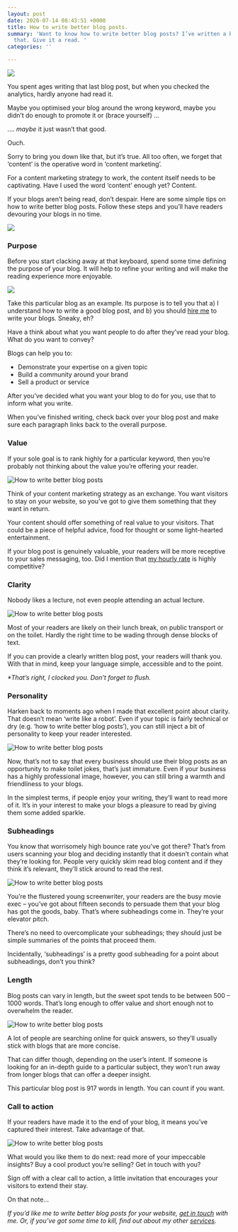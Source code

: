 ```yaml
---
layout: post
date: 2020-07-14 08:43:51 +0000
title: How to write better blog posts.
summary: 'Want to know how to write better blog posts? I’ve written a blog post about
  that. Give it a read. '
categories: ''

---
```

![](/images/asset-8.png)

You spent ages writing that last blog post, but when you checked the analytics, hardly anyone had read it.

Maybe you optimised your blog around the wrong keyword, maybe you didn’t do enough to promote it or (brace yourself) …

…. _maybe_ it just wasn’t that good.

Ouch.

Sorry to bring you down like that, but it’s true. All too often, we forget that ‘content’ is the operative word in ‘content marketing’.

For a content marketing strategy to work, the content itself needs to be captivating. Have I used the word ‘content’ enough yet? Content.

If your blogs aren’t being read, don’t despair. Here are some simple tips on how to write better blog posts. Follow these steps and you’ll have readers devouring your blogs in no time.

![](/images/info1.png)

### **Purpose**

Before you start clacking away at that keyboard, spend some time defining the purpose of your blog. It will help to refine your writing and will make the reading experience more enjoyable.

![](/images/asset-10.png)

Take this particular blog as an example. Its purpose is to tell you that a) I understand how to write a good blog post, and b) you should [hire me](https://www.rebeca.co.uk/contact/) to write your blogs. Sneaky, eh?

Have a think about what you want people to do after they’ve read your blog. What do you want to convey?

Blogs can help you to:

* Demonstrate your expertise on a given topic
* Build a community around your brand
* Sell a product or service

After you’ve decided what you want your blog to do for you, use that to inform what you write.

When you’ve finished writing, check back over your blog post and make sure each paragraph links back to the overall purpose.

### **Value**

If your sole goal is to rank highly for a particular keyword, then you’re probably not thinking about the value you’re offering your reader.

![How to write better blog posts](/images/asset-9.png "Value")

Think of your content marketing strategy as an exchange. You want visitors to stay on your website, so you’ve got to give them something that they want in return.

Your content should offer something of real value to your visitors. That could be a piece of helpful advice, food for thought or some light-hearted entertainment.

If your blog post is genuinely valuable, your readers will be more receptive to your sales messaging, too. Did I mention that [my hourly rate](https://www.rebeca.co.uk/freelance-writer-edinburgh/) is highly competitive?

### **Clarity**

Nobody likes a lecture, not even people attending an actual lecture.

![How to write better blog posts](/images/asset-3.png "Clarity")

Most of your readers are likely on their lunch break, on public transport or on the toilet. Hardly the right time to be wading through dense blocks of text.

If you can provide a clearly written blog post, your readers will thank you. With that in mind, keep your language simple, accessible and to the point.

_*That’s right, I clock­­­ed you. Don’t forget to flush._

### **Personality**

Harken back to moments ago when I made that excellent point about clarity. That doesn’t mean ‘write like a robot’. Even if your topic is fairly technical or dry (e.g. ‘how to write better blog posts’), you can still inject a bit of personality to keep your reader interested.

![How to write better blog posts](/images/asset-4.png "Personality")

Now, that’s not to say that every business should use their blog posts as an opportunity to make toilet jokes, that’s just immature. Even if your business has a highly professional image, however, you can still bring a warmth and friendliness to your blogs.

In the simplest terms, if people enjoy your writing, they’ll want to read more of it. It’s in your interest to make your blogs a pleasure to read by giving them some added sparkle.

### **Subheadings**

You know that worrisomely high bounce rate you’ve got there? That’s from users scanning your blog and deciding instantly that it doesn’t contain what they’re looking for. People very quickly skim read blog content and if they think it’s relevant, they’ll stick around to read the rest.

![How to write better blog posts](/images/asset-5.png "Subheadings")

You’re the flustered young screenwriter, your readers are the busy movie exec – you’ve got about fifteen seconds to persuade them that your blog has got the goods, baby. That’s where subheadings come in. They’re your elevator pitch.

There’s no need to overcomplicate your subheadings; they should just be simple summaries of the points that proceed them.

Incidentally, ‘subheadings’ is a pretty good subheading for a point about subheadings, don’t you think?

### Length

Blog posts can vary in length, but the sweet spot tends to be between 500 – 1000 words. That’s long enough to offer value and short enough not to overwhelm the reader.

![How to write better blog posts](/images/asset-6.png "Length")

A lot of people are searching online for quick answers, so they’ll usually stick with blogs that are more concise.

That can differ though, depending on the user’s intent. If someone is looking for an in-depth guide to a particular subject, they won’t run away from longer blogs that can offer a deeper insight.

This particular blog post is 917 words in length. You can count if you want.

### **Call to action**

If your readers have made it to the end of your blog, it means you’ve captured their interest. Take advantage of that.

![How to write better blog posts](/images/asset-7.png "Call to action")

What would you like them to do next: read more of your impeccable insights? Buy a cool product you’re selling? Get in touch with you?

Sign off with a clear call to action, a little invitation that encourages your visitors to extend their stay.

On that note…

_If you’d like me to write better blog posts for your website,_ [_get in touch_](https://www.rebeca.co.uk/contact/) _with me. Or, if you’ve got some time to kill, find out about my other_ [_services_](https://www.rebeca.co.uk/freelance-writer-edinburgh/)_._